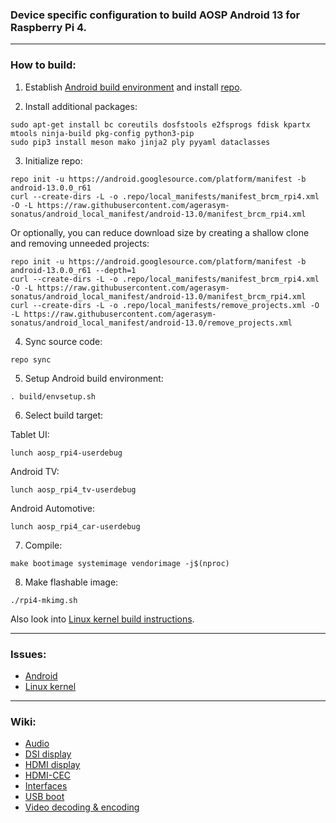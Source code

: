### Device specific configuration to build AOSP Android 13 for Raspberry Pi 4.

***

### How to build:

1. Establish [Android build environment](https://source.android.com/setup/initializing) and install [repo](https://source.android.com/docs/setup/develop#installing-repo).

2. Install additional packages:

```
sudo apt-get install bc coreutils dosfstools e2fsprogs fdisk kpartx mtools ninja-build pkg-config python3-pip
sudo pip3 install meson mako jinja2 ply pyyaml dataclasses
```

3. Initialize repo:

```
repo init -u https://android.googlesource.com/platform/manifest -b android-13.0.0_r61
curl --create-dirs -L -o .repo/local_manifests/manifest_brcm_rpi4.xml -O -L https://raw.githubusercontent.com/agerasym-sonatus/android_local_manifest/android-13.0/manifest_brcm_rpi4.xml
```

Or optionally, you can reduce download size by creating a shallow clone and removing unneeded projects:

```
repo init -u https://android.googlesource.com/platform/manifest -b android-13.0.0_r61 --depth=1
curl --create-dirs -L -o .repo/local_manifests/manifest_brcm_rpi4.xml -O -L https://raw.githubusercontent.com/agerasym-sonatus/android_local_manifest/android-13.0/manifest_brcm_rpi4.xml
curl --create-dirs -L -o .repo/local_manifests/remove_projects.xml -O -L https://raw.githubusercontent.com/agerasym-sonatus/android_local_manifest/android-13.0/remove_projects.xml
```

4. Sync source code:

```
repo sync
```

5. Setup Android build environment:

```
. build/envsetup.sh
```

6. Select build target:

Tablet UI:
```
lunch aosp_rpi4-userdebug
```

Android TV:
```
lunch aosp_rpi4_tv-userdebug
```

Android Automotive:
```
lunch aosp_rpi4_car-userdebug
```

7. Compile:
```
make bootimage systemimage vendorimage -j$(nproc)
```

8. Make flashable image:

```
./rpi4-mkimg.sh
```

Also look into [Linux kernel build instructions](https://github.com/raspberry-vanilla/android_kernel_manifest/tree/android-13.0).

***

### Issues:

- [Android](https://github.com/raspberry-vanilla/android_local_manifest/issues)
- [Linux kernel](https://github.com/raspberry-vanilla/android_kernel_manifest/issues)

***

### Wiki:

- [Audio](https://github.com/raspberry-vanilla/android_local_manifest/wiki/Audio)
- [DSI display](https://github.com/raspberry-vanilla/android_local_manifest/wiki/DSI-display)
- [HDMI display](https://github.com/raspberry-vanilla/android_local_manifest/wiki/HDMI-display)
- [HDMI-CEC](https://github.com/raspberry-vanilla/android_local_manifest/wiki/HDMI-CEC)
- [Interfaces](https://github.com/raspberry-vanilla/android_local_manifest/wiki/Interfaces)
- [USB boot](https://github.com/raspberry-vanilla/android_local_manifest/wiki/USB-boot)
- [Video decoding & encoding](https://github.com/raspberry-vanilla/android_local_manifest/wiki/Video-decoding-&-encoding)
